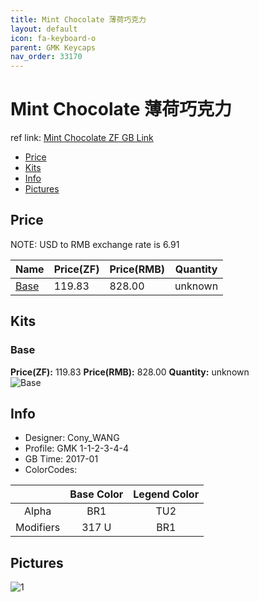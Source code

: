 ```yaml
---
title: Mint Chocolate 薄荷巧克力
layout: default
icon: fa-keyboard-o
parent: GMK Keycaps
nav_order: 33170
---
```


# Mint Chocolate 薄荷巧克力

ref link: [Mint Chocolate ZF GB Link](https://en.zfrontier.com/products/gmk-mint-chocolate)

* [Price](#price)
* [Kits](#kits)
* [Info](#info)
* [Pictures](#pictures)


## Price  
NOTE: USD to RMB exchange rate is 6.91

| Name          | Price(ZF)    |  Price(RMB) | Quantity |
| ------------- | ------------ |  ---------- | -------- |
|[Base](#base)|119.83|828.00|unknown|


## Kits
### Base
**Price(ZF):** 119.83    **Price(RMB):** 828.00    **Quantity:** unknown  
<img src="{{ 'assets/images/gmk-keycaps/mintchocolate/kits_pics/base.png' | relative_url }}" alt="Base" class="image featured">


## Info
* Designer: Cony_WANG
* Profile: GMK 1-1-2-3-4-4
* GB Time: 2017-01
* ColorCodes:  

| |Base Color     | Legend Color
| :-------------: | :-------------: | :------------:
|Alpha|BR1|TU2
|Modifiers|317 U|BR1


## Pictures
<img src="{{ 'assets/images/gmk-keycaps/mintchocolate/rendering_pics/1.jpg' | relative_url }}" alt="1" class="image featured">
